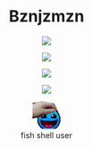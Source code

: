 <div align="center">
    <h1>Bznjzmzn</h1>
    <div style="margin: 10px;">
        <img src="https://skillicons.dev/icons?i=python,nodejs,java,cpp"/>
    </div>
    <div style="margin: 10px;">
        <img src="https://skillicons.dev/icons?i=html,css,js,jquery"/>
    </div>
    <div style="margin: 10px;">
        <img src="https://skillicons.dev/icons?i=mongodb,redis,sqlite"/>
    </div>
    <div style="margin: 10px;">
        <img src="https://github-readme-stats.vercel.app/api/?username=bznjzmzn&title_color=ffffff&text_color=9f9f9f&show_icons=true&bg_color=00000000&hide_border=true&icon_color=ffffff&hide_title=true&count_private=true" />
    </div>
    <img width="10%" src="gd.gif">
    <br>
    fish shell user
</div>
